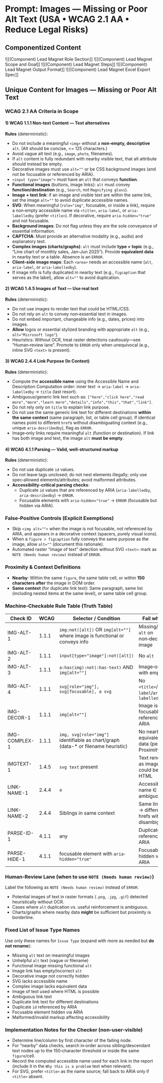 # Prompt: Images — Missing or Poor Alt Text (USA • WCAG 2.1 AA • Reduce Legal Risks)

## Componentized Content
![[(Component) Lead Magnet Role Section]]
![[(Component) Lead Magnet Scope and Goal]]
![[(Component) Lead Magnet Steps]]
![[(Component) Lead Magnet Output Format]]
![[(Component) Lead Magnet Excel Export Spec]]

## Unique Content for Images — Missing or Poor Alt Text

### WCAG 2.1 AA Criteria in Scope

#### 1) WCAG 1.1.1 Non‑text Content — Text alternatives
**Rules** (deterministic):
- Do not include a meaningful `<img>` without a **non‑empty, descriptive** `alt`. (Alt should be concise, <= 125 characters.)
- Avoid vague alt text (e.g., `image`, `photo`, filenames).
- If `alt` content is fully redundant with nearby visible text, that alt attribute should instead be empty.
- Decorative images must use `alt=""` or be CSS background images (and not be focusable or referenced by ARIA).
- `<input type="image">` must have an `alt` that conveys **function**.
- **Functional images** (buttons, image links): `alt` must convey **function/destination** (e.g., `Search`, not `Magnifying glass`).
- **Image + text link**: if an image and visible text are within the same link, set the image `alt=""` to avoid duplicate accessible names.
- **SVG**: When meaningful (`role="img"`, focusable, or inside a link), require a non‑empty accessible name via `<title>`, `aria-label`, or `aria-labelledby` (prefer `<title>`). If decorative, require `aria-hidden="true"` and not focusable.
- **Background images**: Do not flag unless they are the sole conveyance of essential information.
- **CAPTCHA**: Must provide an alternative modality (e.g., audio) and explanatory text.
- **Complex images (charts/graphs)**: `alt` must include **type + topic** (e.g., “Line chart of monthly sales, Jan–Jun 2025”). Provide **equivalent data** in nearby text or a table. Absence is an `ERROR`.
- **Client‑side image maps**: Each `<area>` needs an accessible name (`alt`, `aria-label`, or `aria-labelledby`).
- If image info is fully duplicated in nearby text (e.g., `figcaption` that serves as the label), allow `alt=""` to avoid duplication.

#### 2) WCAG 1.4.5 Images of Text — Use real text
**Rules** (deterministic):
- Do not use images to render text that could be HTML/CSS.
- Do not rely on `alt` to convey non‑essential text in images.
- Do not embed important, changeable info (e.g., dates, prices) into images.
- **Allow** logos or essential stylized branding with appropriate `alt` (e.g., `alt="Microsoft logo"`).
- Heuristics: Without OCR, treat raster detections cautiously—see “Human‑review lane”. Promote to `ERROR` only when unequivocal (e.g., inline SVG `<text>` is present).

#### 3) WCAG 2.4.4 Link Purpose (In Context)
**Rules** (deterministic):
- Compute the **accessible name** using the Accessible Name and Description Computation order: inner text → `aria-label` → `aria-labelledby` → `title` (last resort).
- Ambiguous/generic link text such as: `["here","click here","read more","more","learn more","details","info","this","that","link"]`.
- Do not rely only on `title` to explain link purpose.
- Do not use the same generic link text for different destinations **within the same context** (same paragraph, list, or table cell group). If identical names point to different `href`s without disambiguating context (e.g., unique `aria-describedby`), flag as `ERROR`.
- Image‑only links require meaningful `alt` (function or destination). If link has both image and text, the image `alt` **must be empty**.

#### 4) WCAG 4.1.1 Parsing — Valid, well‑structured markup
**Rules** (deterministic):
- Do not use duplicate `id` values.
- Do not leave tags unclosed; do not nest elements illegally; only use spec‑allowed elements/attributes; avoid malformed attributes.
- **Accessibility‑critical parsing checks**:
  - Duplicate `id` values that are referenced by ARIA (`aria-labelledby`, `aria-describedby`) → `ERROR`.
  - Focusable elements with `aria-hidden="true"` → `ERROR` (focusable but hidden via ARIA).

### False‑Positive Controls (Explicit Exemptions)
- Skip `<img alt="">` when the image is not focusable, not referenced by ARIA, and appears in a decorative context (spacers, purely visual icons).
- When a `figure > figcaption` fully conveys the same purpose as the image, allow `alt=""` (document this rationale).
- Automated raster “image of text” detection without SVG `<text>`: mark as `NOTE (Needs human review)` instead of `ERROR`.

### Proximity & Context Definitions
- **Nearby**: Within the same `figure`, the same table cell, or within **150 characters after** the image in DOM order.
- **Same context** (for duplicate link text): Same paragraph, same list (including nested items at the same level), or same table cell group.

### Machine‑Checkable Rule Table (Truth Table)
| Check ID       | WCAG  | Selector / Condition                                      | Fail when…                                              | Severity |
|----------------|-------|----------------------------------------------------------|--------------------------------------------------------|----------|
| IMG-ALT-1      | 1.1.1 | `img:not([alt])` OR `img[alt=""]` where image is functional or conveys info | Missing/empty `alt` on non‑decorative image             | ERROR    |
| IMG-ALT-2      | 1.1.1 | `input[type="image"]:not([alt])`                         | No `alt`                                               | ERROR    |
| IMG-ALT-3      | 1.1.1 | `a:has(img):not(:has-text)` AND `img[alt=""]`            | Image‑only link with empty alt                         | ERROR    |
| IMG-ALT-4      | 1.1.1 | `svg[role="img"], svg[focusable], a svg`                 | No `<title>`/`aria-label`/`aria-labelledby`            | ERROR    |
| IMG-DECOR-1    | 1.1.1 | `img[alt=""]`                                            | Image is focusable OR referenced by ARIA               | ERROR    |
| IMG-COMPLEX-1  | 1.1.1 | `img, svg[role="img"]` identifiable as chart/graph (data-* or filename heuristic) | No nearby equivalent data (per Proximity) | ERROR    |
| IMGTEXT-1      | 1.4.5 | `svg text` present                                       | Text rendered as image that could be HTML              | ERROR    |
| LINK-NAME-1    | 2.4.4 | `a`                                                      | Accessible name ∈ ambiguous list                       | ERROR    |
| LINK-NAME-2    | 2.4.4 | Siblings in same context                                 | Same link text → different hrefs without disambiguation | ERROR    |
| PARSE-ID-1     | 4.1.1 | any                                                      | Duplicate `id` referenced by ARIA                      | ERROR    |
| PARSE-HIDE-1   | 4.1.1 | focusable element with `aria-hidden="true"`              | Focusable but hidden via ARIA                          | ERROR    |

### Human‑Review Lane (when to use `NOTE (Needs human review)`)
Label the following as `NOTE (Needs human review)` instead of `ERROR`:
- Potential images of text in raster formats (`.png`, `.jpg`, `.gif`) detected heuristically without OCR.
- Cases where `alt` duplication vs. useful reinforcement is ambiguous.
- Charts/graphs where nearby data **might** be sufficient but proximity is borderline.

### Fixed List of Issue Type Names
Use only these names for `Issue Type` (expand with more as needed but **do not rename**):
- Missing `alt` text on meaningful images
- Unhelpful `alt` text (vague or filename)
- Functional image missing functional `alt`
- Image link has empty/incorrect `alt`
- Decorative image not correctly hidden
- SVG lacks accessible name
- Complex image lacks equivalent data
- Image of text used where HTML is possible
- Ambiguous link text
- Duplicate link text for different destinations
- Duplicate `id` referenced by ARIA
- Focusable element hidden via ARIA
- Malformed/invalid markup affecting accessibility

### Implementation Notes for the Checker (non‑user‑visible)
- Determine line/column by first character of the failing node.
- For “nearby” data checks, search in‑order across sibling/descendant text nodes up to the 150‑character threshold or inside the same `figure`/cell.
- Record the computed accessible name used for each link in the report (include it in the `Why this is a problem` text when relevant).
- For SVG, prefer `<title>` as the name source; fall back to ARIA only if `<title>` absent.